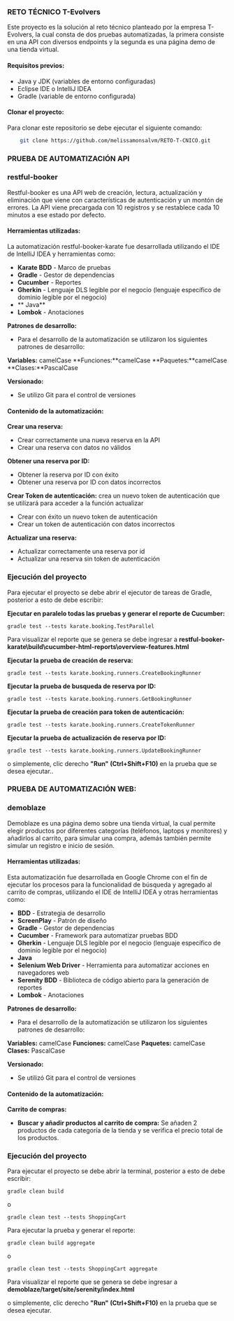 ### RETO TÉCNICO T-Evolvers 

Este proyecto es la solución al reto técnico planteado por la empresa T-Evolvers, la cual consta de dos pruebas automatizadas, la primera consiste en una API con diversos endpoints y la segunda es una página demo de una tienda virtual.

#### Requisitos previos:

- Java y JDK (variables de entorno configuradas)
- Eclipse IDE o IntelliJ IDEA
- Gradle (variable de entorno configurada)

#### Clonar el proyecto:

Para clonar este repositorio se debe ejecutar el siguiente comando:

```bash
    git clone https://github.com/melissamonsalvm/RETO-T-CNICO.git
```

### PRUEBA DE AUTOMATIZACIÓN API

### restful-booker
Restful-booker es una API web de creación, lectura, actualización y eliminación que viene con características de autenticación y un montón de errores.
La API viene precargada con 10 registros y se restablece cada 10 minutos a ese estado por defecto.

#### Herramientas utilizadas:
La automatización restful-booker-karate fue desarrollada utilizando el IDE de IntelliJ IDEA y herramientas como:

- **Karate BDD** - Marco de pruebas
- **Gradle** - Gestor de dependencias
- **Cucumber** - Reportes
- **Gherkin** - Lenguaje DLS legible por el negocio (lenguaje específico de dominio legible por el negocio)
- ** Java**
- **Lombok** - Anotaciones

**Patrones de desarrollo:**

- Para el desarrollo de la automatización se utilizaron los siguientes patrones de desarrollo:

**Variables:** camelCase
**Funciones:**camelCase
**Paquetes:**camelCase
**Clases:**PascalCase

**Versionado:**
- Se utilizo Git para el control de versiones

#### Contenido de la automatización:

**Crear una reserva:**
- Crear correctamente una nueva reserva en la API
- Crear una reserva con datos no válidos

**Obtener una reserva por ID:**
- Obtener la reserva por ID con éxito
- Obtener una reserva por ID con datos incorrectos

**Crear Token de autenticación:** crea un nuevo token de autenticación que se utilizará para acceder a la función actualizar

- Crear con éxito un nuevo token de autenticación
- Crear un token de autenticación con datos incorrectos

**Actualizar una reserva:**
- Actualizar correctamente una reserva por id
- Actualizar una reserva sin token de autenticación

### Ejecución del proyecto

Para ejecutar el proyecto se debe abrir el ejecutor de tareas de Gradle, posterior a esto de debe escribir:

**Ejecutar en paralelo todas las pruebas y generar el reporte de Cucumber:**

    gradle test --tests karate.booking.TestParallel

Para visualizar el reporte que se genera se debe ingresar a **restful-booker-karate\build\cucumber-html-reports\overview-features.html**

**Ejecutar la prueba de creación de reserva:**

    gradle test --tests karate.booking.runners.CreateBookingRunner

**Ejecutar la prueba de busqueda de reserva por ID:**

    gradle test --tests karate.booking.runners.GetBookingRunner

**Ejecutar la prueba de creación para token de autenticación:**

    gradle test --tests karate.booking.runners.CreateTokenRunner

**Ejecutar la prueba de actualización de reserva por ID:**

    gradle test --tests karate.booking.runners.UpdateBookingRunner

o simplemente, clic derecho **"Run" (Ctrl+Shift+F10)** en la prueba que se desea ejecutar..

### PRUEBA DE AUTOMATIZACIÓN WEB:

### demoblaze

Demoblaze es una página demo sobre una tienda virtual, la cual permite elegir productos por diferentes categorías (teléfonos, laptops y monitores) y añadirlos al carrito, para simular una compra, además también permite simular un registro e inicio de sesión.

#### Herramientas utilizadas:
Esta automatización fue desarrollada en Google Chrome con el fin de ejecutar los procesos para la funcionalidad de búsqueda y agregado al carrito de compras, utilizando el IDE de IntelliJ IDEA y otras herramientas como:

- **BDD** - Estrategia de desarrollo
- **ScreenPlay** - Patrón de diseño
- **Gradle** - Gestor de dependencias
- **Cucumber** - Framework para automatizar pruebas BDD
- **Gherkin** - Lenguaje DLS legible por el negocio (lenguaje específico de dominio legible por el negocio)
- **Java**
- **Selenium Web Driver** - Herramienta para automatizar acciones en navegadores web
- **Serenity BDD** - Biblioteca de código abierto para la generación de reportes
- **Lombok** - Anotaciones

**Patrones de desarrollo:**

- Para el desarrollo de la automatización se utilizaron los siguientes patrones de desarrollo:

**Variables:** camelCase
**Funciones:** camelCase
**Paquetes:** camelCase
**Clases:** PascalCase

**Versionado:**
- Se utilizó Git para el control de versiones

#### Contenido de la automatización:

**Carrito de compras:**
- **Buscar y añadir productos al carrito de compra:** Se añaden 2 productos de cada categoría de la tienda y se verifica el precio total de los productos.

### Ejecución del proyecto

Para ejecutar el proyecto se debe abrir la terminal, posterior a esto de debe escribir:

    gradle clean build

o

    gradle clean test --tests ShoppingCart

Para ejecutar la prueba y generar el reporte:

    gradle clean build aggregate

o

    gradle clean test --tests ShoppingCart aggregate

Para visualizar el reporte que se genera se debe ingresar a **demoblaze/target/site/serenity/index.html**

o simplemente, clic derecho **"Run" (Ctrl+Shift+F10)** en la prueba que se desea ejecutar.

